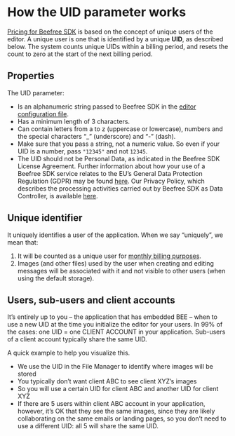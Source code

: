 # How the UID parameter works

[Pricing for Beefree SDK](https://dam.beefree.io/pluginpricing) is based on the concept of unique users of the editor. A unique user is one that is identified by a unique **UID**, as described below. The system counts unique UIDs within a billing period, and resets the count to zero at the start of the next billing period.

## Properties

The UID parameter:

* Is an alphanumeric string passed to Beefree SDK in the [editor configuration file](configuration-parameters/).
* Has a minimum length of 3 characters.
* Can contain letters from a to z (uppercase or lowercase), numbers and the special characters “\_” (underscore) and “-” (dash).
* Make sure that you pass a string, not a numeric value. So even if your UID is a number, pass `"12345"` and not `12345`.
* The UID should not be Personal Data, as indicated in the Beefree SDK License Agreement. Further information about how your use of a Beefree SDK service relates to the EU’s General Data Protection Regulation (GDPR) may be found [here](https://beefree.io/gdpr/). Our Privacy Policy, which describes the processing activities carried out by Beefree SDK as Data Controller, is available [here](https://beefree.io/privacy-cookies-policy/).

## Unique identifier

It uniquely identifies a user of the application. When we say “uniquely”, we mean that:

1. It will be counted as a unique user for [monthly billing purposes](https://developers.beefree.io/pricing-plans).
2. Images (and other files) used by the user when creating and editing messages will be associated with it and not visible to other users (when using the default storage).

## Users, sub-users and client accounts

It’s entirely up to you – the application that has embedded BEE – when to use a new UID at the time you initialize the editor for your users. In 99% of the cases: one UID = one CLIENT ACCOUNT in your application. Sub-users of a client account typically share the same UID.

A quick example to help you visualize this.

* We use the UID in the File Manager to identify where images will be stored
* You typically don’t want client ABC to see client XYZ’s images
* So you will use a certain UID for client ABC and another UID for client XYZ
* If there are 5 users within client ABC account in your application, however, it’s OK that they see the same images, since they are likely collaborating on the same emails or landing pages, so you don’t need to use a different UID: all 5 will share the same UID.
